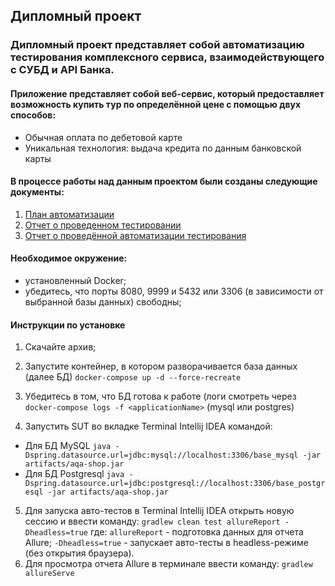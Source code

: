 ## Дипломный проект 
### Дипломный проект представляет собой автоматизацию тестирования комплексного сервиса, взаимодействующего с СУБД и API Банка.
#### Приложение представляет собой веб-сервис, который предоставляет возможность купить тур по определённой цене с помощью двух способов:
- Обычная оплата по дебетовой карте 
- Уникальная технология: выдача кредита по данным банковской карты 

#### В процессе работы над данным проектом были созданы следующие документы:
1. [План автоматизации](https://github.com/k0xzy/diplomFinal/blob/master/docs/Plan.md)
2. [Отчет о проведенном тестировании](https://github.com/k0xzy/diplomFinal/blob/master/docs/Report.md)
3. [Отчет о проведённой автоматизации тестирования](https://github.com/k0xzy/diplomFinal/blob/master/docs/Summary.md)

#### Необходимое окружение:
- установленный Docker;
- убедитесь, что порты 8080, 9999 и 5432 или 3306 (в зависимости от выбранной базы данных) свободны;
#### Инструкции по установке
1. Скачайте архив;

2. Запустите контейнер, в котором разворачивается база данных (далее БД) `docker-compose up -d --force-recreate`

3. Убедитесь в том, что БД готова к работе (логи смотреть через `docker-compose logs -f <applicationName>` (mysql или postgres)
4. Запустить SUT во вкладке Terminal Intellij IDEA командой:
- Для БД MySQL `java -Dspring.datasource.url=jdbc:mysql://localhost:3306/base_mysql -jar artifacts/aqa-shop.jar`
- Для БД Postgresql `java -Dspring.datasource.url=jdbc:postgresql://localhost:3306/base_postgresql -jar artifacts/aqa-shop.jar`
5. Для запуска авто-тестов в Terminal Intellij IDEA открыть новую сессию и ввести команду:
`gradlew clean test allureReport -Dheadless=true`
где:
`allureReport` - подготовка данных для отчета Allure;
`-Dheadless=true` - запускает авто-тесты в headless-режиме (без открытия браузера).
6. Для просмотра отчета Allure в терминале ввести команду:
`gradlew allureServe`



